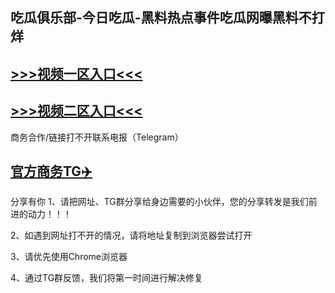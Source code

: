 吃瓜俱乐部-今日吃瓜-黑料热点事件吃瓜网曝黑料不打烊
---
[>>>视频一区入口<<<](https://h5-51.github.io/)
----
[>>>视频二区入口<<<](https://h5-51.github.io/)
----
商务合作/链接打不开联系电报（Telegram）

[官方商务TG✈️](https://t.me/Wenge58/)
---
分享有你
1、请把网址、TG群分享给身边需要的小伙伴，您的分享转发是我们前进的动力！！！

2、如遇到网址打不开的情况，请将地址复制到浏览器尝试打开

3、请优先使用Chrome浏览器

4、通过TG群反馈，我们将第一时间进行解决修复

